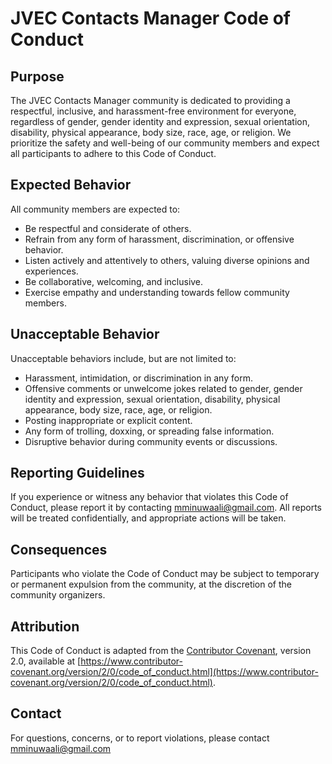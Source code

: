 # JVEC Contacts Manager Code of Conduct

## Purpose

The JVEC Contacts Manager community is dedicated to providing a respectful, inclusive, and harassment-free environment for everyone, regardless of gender, gender identity and expression, sexual orientation, disability, physical appearance, body size, race, age, or religion. We prioritize the safety and well-being of our community members and expect all participants to adhere to this Code of Conduct.

## Expected Behavior

All community members are expected to:

- Be respectful and considerate of others.
- Refrain from any form of harassment, discrimination, or offensive behavior.
- Listen actively and attentively to others, valuing diverse opinions and experiences.
- Be collaborative, welcoming, and inclusive.
- Exercise empathy and understanding towards fellow community members.

## Unacceptable Behavior

Unacceptable behaviors include, but are not limited to:

- Harassment, intimidation, or discrimination in any form.
- Offensive comments or unwelcome jokes related to gender, gender identity and expression, sexual orientation, disability, physical appearance, body size, race, age, or religion.
- Posting inappropriate or explicit content.
- Any form of trolling, doxxing, or spreading false information.
- Disruptive behavior during community events or discussions.

## Reporting Guidelines

If you experience or witness any behavior that violates this Code of Conduct, please report it by contacting mminuwaali@gmail.com. All reports will be treated confidentially, and appropriate actions will be taken.

## Consequences

Participants who violate the Code of Conduct may be subject to temporary or permanent expulsion from the community, at the discretion of the community organizers.

## Attribution

This Code of Conduct is adapted from the [Contributor Covenant](https://www.contributor-covenant.org/), version 2.0, available at [https://www.contributor-covenant.org/version/2/0/code_of_conduct.html](https://www.contributor-covenant.org/version/2/0/code_of_conduct.html).

## Contact

For questions, concerns, or to report violations, please contact mminuwaali@gmail.com

